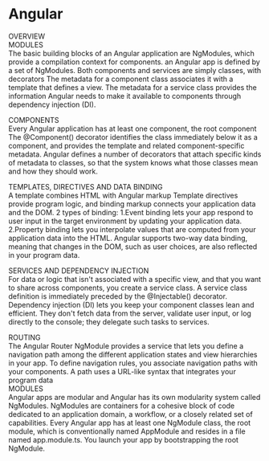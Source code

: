 # Angular
OVERVIEW <br>
MODULES<br>
The basic building blocks of an Angular application are NgModules, which provide a compilation context for components.
an Angular app is defined by a set of NgModules.
Both components and services are simply classes, with decorators
The metadata for a component class associates it with a template that defines a view.
The metadata for a service class provides the information Angular needs to make it available to components through dependency injection (DI).<br>

COMPONENTS<br>
Every Angular application has at least one component, the root component
The @Component() decorator identifies the class immediately below it as a component, and provides the template and related component-specific metadata.
 Angular defines a number of decorators that attach specific kinds of metadata to classes, so that the system knows what those classes mean and how they should work.<br>
 
 TEMPLATES, DIRECTIVES AND DATA BINDING<br>
 A template combines HTML with Angular markup 
 Template directives provide program logic, and binding markup connects your application data and the DOM.
 2 types of binding:
  1.Event binding lets your app respond to user input in the target environment by updating your application data.
  2.Property binding lets you interpolate values that are computed from your application data into the HTML.
  Angular supports two-way data binding, meaning that changes in the DOM, such as user choices, are also reflected in your program data.<br>
  
  SERVICES AND DEPENDENCY INJECTION<br>
  For data or logic that isn't associated with a specific view, and that you want to share across components, you create a service class.
  A service class definition is immediately preceded by the @Injectable() decorator.
  Dependency injection (DI) lets you keep your component classes lean and efficient. They don't fetch data from the server, validate user input, or log directly to the console; they delegate such tasks to services.<br>
  
  ROUTING<br>
  The Angular Router NgModule provides a service that lets you define a navigation path among the different application states and view hierarchies in your app.
To define navigation rules, you associate navigation paths with your components. A path uses a URL-like syntax that integrates your program data
<br>
MODULES <br>
Angular apps are modular and Angular has its own modularity system called NgModules. 
NgModules are containers for a cohesive block of code dedicated to an application domain, a workflow, or a closely related set of capabilities.
Every Angular app has at least one NgModule class, the root module, which is conventionally named AppModule and resides in a file named app.module.ts. You launch your app by bootstrapping the root NgModule.

 
